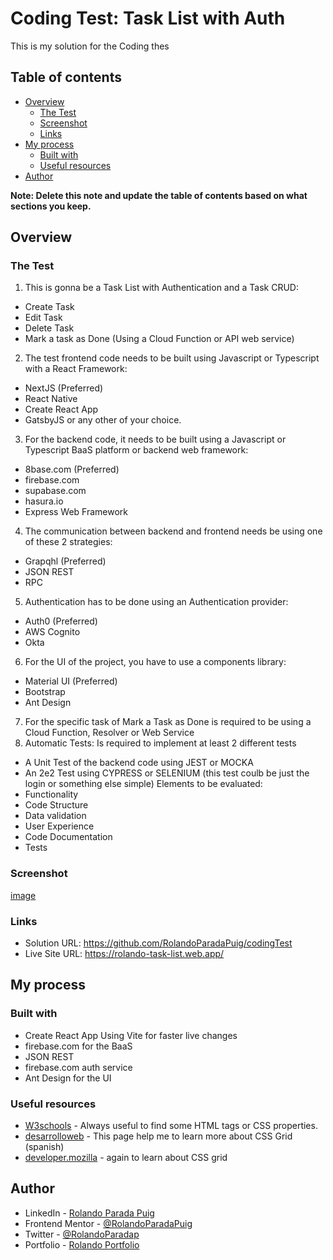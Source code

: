 # Coding Test: Task List with Auth

This is my solution for the Coding thes

## Table of contents

- [Overview](#overview)
  - [The Test](#the-Test)
  - [Screenshot](#screenshot)
  - [Links](#links)
- [My process](#my-process)
  - [Built with](#built-with)
  - [Useful resources](#useful-resources)
- [Author](#author)

**Note: Delete this note and update the table of contents based on what sections you keep.**

## Overview

### The Test

1) This is gonna be a Task List with Authentication and a Task CRUD:
- Create Task
- Edit Task
- Delete Task
- Mark a task as Done (Using a Cloud Function or API web service)
2) The test frontend code needs to be built using Javascript or Typescript with a
React Framework:
- NextJS (Preferred)
- React Native
- Create React App
- GatsbyJS or any other of your choice.
3) For the backend code, it needs to be built using a Javascript or Typescript
BaaS platform or backend web framework:
- 8base.com (Preferred)
- firebase.com
- supabase.com
- hasura.io
- Express Web Framework
4) The communication between backend and frontend needs be using one of
these 2 strategies:
- Grapqhl (Preferred)
- JSON REST
- RPC
5) Authentication has to be done using an Authentication provider:
- Auth0 (Preferred)
- AWS Cognito
- Okta
6) For the UI of the project, you have to use a components library:
- Material UI (Preferred)
- Bootstrap
- Ant Design
7) For the specific task of Mark a Task as Done is required to be using a Cloud
Function, Resolver or Web Service
8) Automatic Tests: Is required to implement at least 2 different tests
- A Unit Test of the backend code using JEST or MOCKA
- An 2e2 Test using CYPRESS or SELENIUM (this test coulb be just the login
or something else simple)
Elements to be evaluated:
- Functionality
- Code Structure
- Data validation
- User Experience
- Code Documentation
- Tests


### Screenshot

[image](https://user-images.githubusercontent.com/33847751/181679683-213233ea-29e3-4bee-b1e2-528bffaf734b.png)


### Links

- Solution URL: https://github.com/RolandoParadaPuig/codingTest
- Live Site URL: https://rolando-task-list.web.app/

## My process

### Built with

- Create React App Using Vite for faster live changes
- firebase.com for the BaaS
- JSON REST 
- firebase.com auth service
- Ant Design for the UI


### Useful resources

- [W3schools](https://www.w3schools.com/) - Always useful to find some HTML tags or CSS properties.
- [desarrolloweb](https://desarrolloweb.com/articulos/ajustar-filas-columnas-rejilla-css-grid) - This page help me to learn more about CSS Grid (spanish)
- [developer.mozilla](https://developer.mozilla.org/es/docs/Web/CSS/CSS_Grid_Layout) - again to learn about CSS grid 


## Author

- LinkedIn - [Rolando Parada Puig](https://www.linkedin.com/in/rolando-parada-puig)
- Frontend Mentor - [@RolandoParadaPuig](https://www.frontendmentor.io/profile/RolandoParadaPuig)
- Twitter - [@RolandoParadap](https://twitter.com/RolandoParadap)
- Portfolio - [Rolando Portfolio](https://rolando-portfolio.web.app/)
